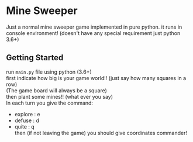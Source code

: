 
# Mine Sweeper

Just a normal mine sweeper game implemented in pure python.
it runs in console environment!
(doesn't have any special requirement just python 3.6+)

## Getting Started

run `main.py` file using python (3.6+)     
first indicate how big is your game world!! (just say how many squares in a row)    
(The game board will always be a square)    
then plant some mines!! (what ever you say)    
In each turn you give the command:    
* explore : e    
* defuse : d    
* quite : q    
then (if not leaving the game) you should give coordinates commander!   
